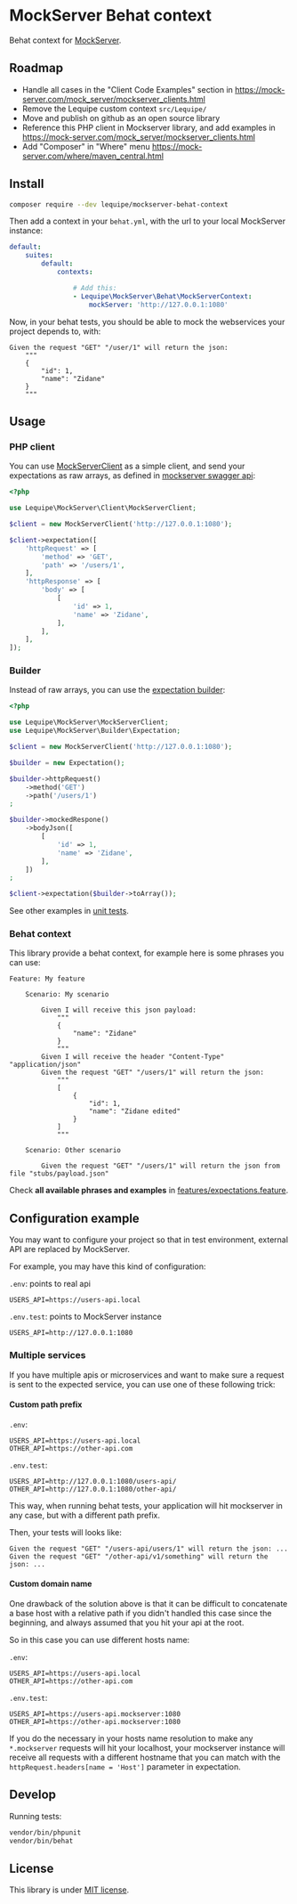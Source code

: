 # MockServer Behat context

Behat context for [MockServer](https://www.mock-server.com/).

## Roadmap

- Handle all cases in the "Client Code Examples" section in <https://mock-server.com/mock_server/mockserver_clients.html>
- Remove the Lequipe custom context `src/Lequipe/`
- Move and publish on github as an open source library
- Reference this PHP client in Mockserver library, and add examples in <https://mock-server.com/mock_server/mockserver_clients.html>
- Add "Composer" in "Where" menu <https://mock-server.com/where/maven_central.html>

## Install

``` bash
composer require --dev lequipe/mockserver-behat-context
```

Then add a context in your `behat.yml`, with the url to your local MockServer instance:

``` yml
default:
    suites:
        default:
            contexts:

                # Add this:
                - Lequipe\MockServer\Behat\MockServerContext:
                    mockServer: 'http://127.0.0.1:1080'
```

Now, in your behat tests, you should be able to mock the webservices your project depends to, with:

```
Given the request "GET" "/user/1" will return the json:
    """
    {
        "id": 1,
        "name": "Zidane"
    }
    """
```

## Usage

### PHP client

You can use [MockServerClient](./src/MockServerClient.php) as a simple client,
and send your expectations as raw arrays, as defined in
[mockserver swagger api](https://app.swaggerhub.com/apis/jamesdbloom/mock-server-openapi/5.12.x#/expectation/put_expectation):

``` php
<?php

use Lequipe\MockServer\Client\MockServerClient;

$client = new MockServerClient('http://127.0.0.1:1080');

$client->expectation([
    'httpRequest' => [
        'method' => 'GET',
        'path' => '/users/1',
    ],
    'httpResponse' => [
        'body' => [
            [
                'id' => 1,
                'name' => 'Zidane',
            ],
        ],
    ],
]);
```

### Builder

Instead of raw arrays, you can use the [expectation builder](./src/Expectation/Expectation.php):

``` php
<?php

use Lequipe\MockServer\MockServerClient;
use Lequipe\MockServer\Builder\Expectation;

$client = new MockServerClient('http://127.0.0.1:1080');

$builder = new Expectation();

$builder->httpRequest()
    ->method('GET')
    ->path('/users/1')
;

$builder->mockedRespone()
    ->bodyJson([
        [
            'id' => 1,
            'name' => 'Zidane',
        ],
    ])
;

$client->expectation($builder->toArray());
```

See other examples in [unit tests](./tests/ExpectationTest.php).

### Behat context

This library provide a behat context, for example here is some phrases you can use:

``` cucumber
Feature: My feature

    Scenario: My scenario

        Given I will receive this json payload:
            """
            {
                "name": "Zidane"
            }
            """
        Given I will receive the header "Content-Type" "application/json"
        Given the request "GET" "/users/1" will return the json:
            """
            [
                {
                    "id": 1,
                    "name": "Zidane edited"
                }
            ]
            """

    Scenario: Other scenario

        Given the request "GET" "/users/1" will return the json from file "stubs/payload.json"

```

Check **all available phrases and examples** in [features/expectations.feature](./features/expectations.feature).

## Configuration example

You may want to configure your project so that in test environment, external API are replaced by MockServer.

For example, you may have this kind of configuration:

`.env`: points to real api

```
USERS_API=https://users-api.local
```

`.env.test`: points to MockServer instance

```
USERS_API=http://127.0.0.1:1080
```

### Multiple services

If you have multiple apis or microservices
and want to make sure a request is sent to the expected service,
you can use one of these following trick:

#### Custom path prefix

`.env`:
```
USERS_API=https://users-api.local
OTHER_API=https://other-api.com
```

`.env.test`:
```
USERS_API=http://127.0.0.1:1080/users-api/
OTHER_API=http://127.0.0.1:1080/other-api/
```

This way, when running behat tests,
your application will hit mockserver in any case,
but with a different path prefix.

Then, your tests will looks like:

``` cucumber
Given the request "GET" "/users-api/users/1" will return the json: ...
Given the request "GET" "/other-api/v1/something" will return the json: ...
```

#### Custom domain name

One drawback of the solution above is that
it can be difficult to concatenate a base host with a relative path
if you didn't handled this case since the beginning,
and always assumed that you hit your api at the root.

So in this case you can use different hosts name:

`.env`:
```
USERS_API=https://users-api.local
OTHER_API=https://other-api.com
```

`.env.test`:
```
USERS_API=https://users-api.mockserver:1080
OTHER_API=https://other-api.mockserver:1080
```

If you do the necessary in your hosts name resolution to make
any `*.mockserver` requests will hit your localhost,
your mockserver instance will receive all requests with a different hostname
that you can match with the `httpRequest.headers[name = 'Host']` parameter in expectation.

## Develop

Running tests:

``` bash
vendor/bin/phpunit
vendor/bin/behat
```

## License

This library is under [MIT license](LICENSE).
